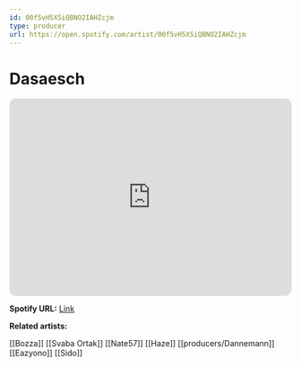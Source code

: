 ```yaml
---
id: 00f5vH5XSiQBNO2IAHZcjm
type: producer
url: https://open.spotify.com/artist/00f5vH5XSiQBNO2IAHZcjm
---
```

# Dasaesch

<iframe style="border-radius:12px" src="https://open.spotify.com/embed/artist/00f5vH5XSiQBNO2IAHZcjm" width="100%" height="352" frameBorder="0" allowfullscreen="" allow="autoplay; clipboard-write; encrypted-media; fullscreen; picture-in-picture" loading="lazy"></iframe>

**Spotify URL:** [Link](https://open.spotify.com/artist/00f5vH5XSiQBNO2IAHZcjm)

**Related artists:**

[[Bozza]]
[[Svaba Ortak]]
[[Nate57]]
[[Haze]]
[[producers/Dannemann]]
[[Eazyono]]
[[Sido]]
